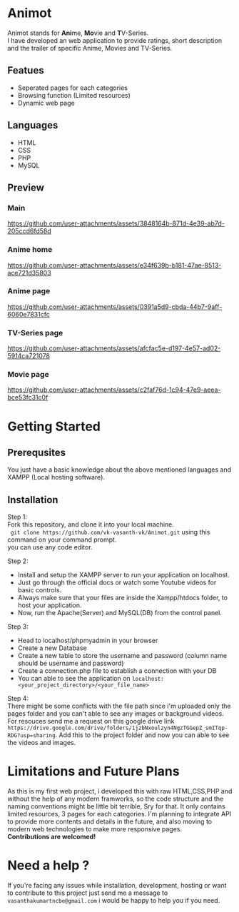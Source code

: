 # Animot 
Animot stands for **Ani**me, **Mo**vie and **T**V-Series. <br />
I have developed an web application to provide ratings, short description and the trailer of specific Anime, Movies and TV-Series.

## Featues
* Seperated pages for each categories
* Browsing function (Limited resources)
* Dynamic web page

## Languages
* HTML
* CSS
* PHP
* MySQL <br />

## Preview 
### Main
https://github.com/user-attachments/assets/3848164b-871d-4e39-ab7d-205ccd6fd58d
### Anime home
https://github.com/user-attachments/assets/e34f639b-b181-47ae-8513-ace721d35803
### Anime page
https://github.com/user-attachments/assets/0391a5d9-cbda-44b7-9aff-6060e7831cfc
### TV-Series page
https://github.com/user-attachments/assets/afcfac5e-d197-4e57-ad02-5914ca721078
### Movie page
https://github.com/user-attachments/assets/c2faf76d-1c94-47e9-aeea-bce53fc31c0f

# Getting Started
## Prerequsites
You just have a basic knowledge about the above mentioned languages and XAMPP (Local hosting software).

## Installation
Step 1: <br />
  Fork this repository, and clone it into your local machine. <br />
  ```  git clone https://github.com/vk-vasanth-vk/Animot.git ``` using this command on your command prompt. <br />
  you can use any code editor.

Step 2: <br />
  * Install and setup the XAMPP server to run your application on localhost.
  * Just go through the official docs or watch some Youtube videos for basic controls.
  * Always make sure that your files are inside the Xampp/htdocs folder, to host your application.
  * Now, run the Apache(Server) and MySQL(DB) from the control panel.

Step 3:
  * Head to localhost/phpmyadmin in your browser
  * Create a new Database
  * Create a new table to store the username and password (column name should be username and password)
  * Create a connection.php file to establish a connection with your DB
  * You can able to see the application on ``` localhost:<your_project_directory>/<your_file_name> ```

Step 4: <br />
  There might be some conflicts with the file path since i'm uploaded only the pages folder and you can't able to see any images or background videos. <br />
  For resouces send me a request on this google drive link ``` https://drive.google.com/drive/folders/1jzbNxoulzyn4NgzTGGepZ_smITqp-RDG?usp=sharing ```.
  Add this to the project folder and now you can able to see the videos and images.

# Limitations and Future Plans
  As this is my first web project, i developed this with raw HTML,CSS,PHP and without the help of any modern framworks, so the code structure and the naming conventions might be little bit terrible, Sry for that.
  It only contains limited resources, 3 pages for each categories. I'm planning to integrate API to provide more contents and details in the future, and also moving to modern web technologies to make more responsive pages. <br />
  **Contributions are welcomed!**

# Need a help ?
  If you're facing any issues while installation, development, hosting or want to contribute to this project just send me a message to ``` vasanthakumartncbe@gmail.com ``` i would be happy to help you if you need.
